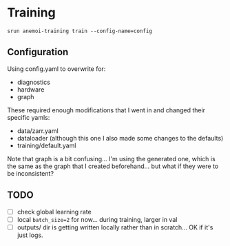 # Training

```
srun anemoi-training train --config-name=config
```

## Configuration

Using config.yaml to overwrite for:

- diagnostics
- hardware
- graph

These required enough modifications that I went in and changed their specific
yamls:
- data/zarr.yaml
- dataloader (although this one I also made some changes to the defaults)
- training/default.yaml

Note that graph is a bit confusing... I'm using the generated one, which is the
same as the graph that I created beforehand... but what if they were to be
inconsistent?

## TODO

- [ ] check global learning rate
- [ ] local `batch_size=2` for now... during training, larger in val
- [ ] outputs/ dir is getting written locally rather than in scratch... OK if
  it's just logs.
